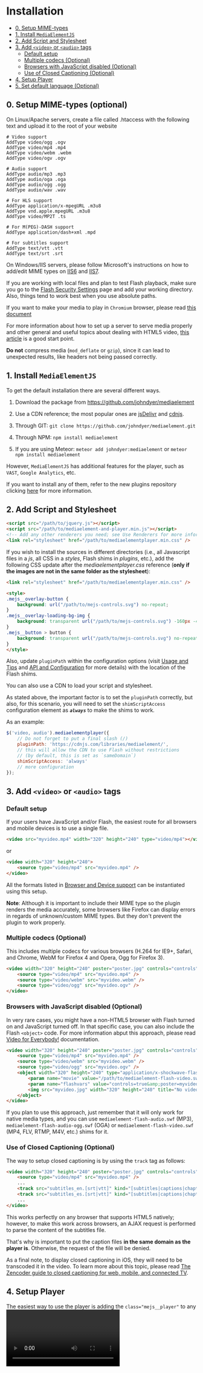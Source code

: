 # Installation

* [0. Setup MIME-types](#mime-types)
* [1. Install `MediaElementJS`](#install)
* [2. Add Script and Stylesheet](#script-and-stylesheet)
* [3. Add `<video>` or `<audio>` tags](#tags)
    * [Default setup](#default-setup)
    * [Multiple codecs (Optional)](#multi-codecs)
    * [Browsers with JavaScript disabled (Optional)](#disabled-javascript)
    * [Use of Closed Captioning (Optional)](#closed-captioning)
* [4. Setup Player](#player)
* [5. Set default language (Optional)](#language)
    

<a id="mime-types"></a>
## 0. Setup MIME-types (optional)
On Linux/Apache servers, create a file called .htaccess with the following text and upload it to the root of your website
```
# Video support
AddType video/ogg .ogv
AddType video/mp4 .mp4
AddType video/webm .webm
AddType video/ogv .ogv

# Audio support
AddType audio/mp3 .mp3
AddType audio/oga .oga
AddType audio/ogg .ogg
AddType audio/wav .wav

# For HLS support
AddType application/x-mpegURL .m3u8
AddType vnd.apple.mpegURL .m3u8
AddType video/MP2T .ts

# For M(PEG)-DASH support
AddType application/dash+xml .mpd

# For subtitles support
AddType text/vtt .vtt
AddType text/srt .srt
```

On Windows/IIS servers, please follow Microsoft's instructions on how to add/edit MIME types on [IIS6](http://www.microsoft.com/technet/prodtechnol/WindowsServer2003/Library/IIS/eb5556e2-f6e1-4871-b9ca-b8cf6f9c8134.mspx?mfr=true) and [IIS7](https://technet.microsoft.com/en-us/library/cc725608(v=ws.10).aspx).

If you are working with local files and plan to test Flash playback, make sure you go to the [Flash Security Settings](http://www.macromedia.com/support/documentation/en/flashplayer/help/settings_manager04.html) page and add your working directory. Also, things tend to work best when you use absolute paths.

If you want to make your media to play in `Chromium` browser, please read [this document](https://www.chromium.org/audio-video)

For more information about how to set up a server to serve media properly and other general and useful topics about dealing with HTML5 video, [this article](http://ronallo.com/blog/html5-video-everything-i-needed-to-know) is a good start point.

**Do not** compress media (`mod_deflate` or `gzip`), since it can lead to unexpected results, like headers not being passed correctly.
 
<a id="install"></a>
## 1. Install `MediaElementJS`
 
To get the default installation there are several different ways.
 
1. Download the package from https://github.com/johndyer/mediaelement 

2. Use a CDN reference; the most popular ones are [jsDelivr](http://www.jsdelivr.com/projects/mediaelement) and [cdnjs](https://cdnjs.com/libraries/mediaelement). 

3. Through GIT: `git clone https://github.com/johndyer/mediaelement.git`

4. Through NPM: `npm install mediaelement`

5. If you are using Meteor: `meteor add johndyer:mediaelement` or `meteor npm install mediaelement`


However, `MediaElementJS` has additional features for the player, such as `VAST`, `Google Analytics`, etc.

If you want to install any of them, refer to the new plugins repository clicking [here](https://github.com/johndyer/mediaelement-plugins) for more information.
 

<a id="script-and-stylesheet"></a>
## 2. Add Script and Stylesheet
```html
<script src="/path/to/jquery.js"></script>
<script src="/path/to/mediaelement-and-player.min.js"></script>
<!-- Add any other renderers you need; see Use Renderers for more information -->
<link rel="stylesheet" href="/path/to/mediaelementplayer.min.css" />
```

If you wish to install the sources in different directories (i.e., all Javascript files in a _js_, all CSS in a _styles_, Flash shims in _plugins_, etc.), add the following CSS update after the _mediaelementplayer.css_ reference (**only if the images are not in the same folder as the stylesheet**):
```html
<link rel="stylesheet" href="/path/to/mediaelementplayer.min.css" />

<style>
.mejs__overlay-button {
    background: url("/path/to/mejs-controls.svg") no-repeat;
}
.mejs__overlay-loading-bg-img {
    background: transparent url("/path/to/mejs-controls.svg") -160px -40px no-repeat;
}
.mejs__button > button {
    background: transparent url("/path/to/mejs-controls.svg") no-repeat;
}
</style>
```

Also, update `pluginPath` within the configuration options (visit [Usage and Tips](usage.md) and [API and Configuration](api.md) for more details) with the location of the Flash shims.

You can also use a CDN to load your script and stylesheet. 

As stated above, the important factor is to set the `pluginPath` correctly, but also, for this scenario, you will need to set the `shimScriptAccess` configuration element as ***`always`*** to make the shims to work. 

As an example:

```javascript
$('video, audio').mediaelementplayer({
	// Do not forget to put a final slash (/)
	pluginPath: 'https://cdnjs.com/libraries/mediaelement/',
	// this will allow the CDN to use Flash without restrictions 
    // (by default, this is set as `sameDomain`)
	shimScriptAccess: 'always' 
	// more configuration
});
```
<a id="tags"></a>
## 3. Add `<video>` or `<audio>` tags

<a id="default-setup"></a>
### Default setup
If your users have JavaScript and/or Flash, the easiest route for all browsers and mobile devices is to use a single file.

```html	
<video src="myvideo.mp4" width="320" height="240" type="video/mp4"></video>

```
or
```html	
<video width="320" height="240">
    <source type="video/mp4" src="myvideo.mp4" />
</video>
```
All the formats listed in [Browser and Device support](../README.md#browser-support) can be instantiated using this setup. 

**Note**: Although it is important to include their MIME type so the plugin renders the media accurately, some browsers like Firefox can display errors in regards of unknown/custom MIME types. But they don't prevent the plugin to work properly. 

<a id="multi-codecs"></a>
### Multiple codecs (Optional)
This includes multiple codecs for various browsers (H.264 for IE9+, Safari, and Chrome, WebM for Firefox 4 and Opera, Ogg for Firefox 3).

```html
<video width="320" height="240" poster="poster.jpg" controls="controls" preload="none">
	<source type="video/mp4" src="myvideo.mp4" />
	<source type="video/webm" src="myvideo.webm" />
	<source type="video/ogg" src="myvideo.ogv" />
</video>
```

<a id="disabled-javascript"></a>
### Browsers with JavaScript disabled (Optional)
In very rare cases, you might have a non-HTML5 browser with Flash turned on and JavaScript turned off. In that specific case, you can also include the Flash `<object>` code. For more information abput this approach, please read [Video for Everybody!](http://camendesign.com/code/video_for_everybody) documentation.
```html
<video width="320" height="240" poster="poster.jpg" controls="controls" preload="none">
	<source type="video/mp4" src="myvideo.mp4" />
	<source type="video/webm" src="myvideo.webm" />
	<source type="video/ogg" src="myvideo.ogv" />
	<object width="320" height="240" type="application/x-shockwave-flash" data="/path/to/mediaelement-flash-video.swf">
		<param name="movie" value="/path/to/mediaelement-flash-video.swf" /> 
		<param name="flashvars" value="controls=true&amp;poster=myvideo.jpg&amp;file=myvideo.mp4" /> 		
		<img src="myvideo.jpg" width="320" height="240" title="No video playback capabilities" />
	</object>
</video>
```
If you plan to use this approach, just remember that it will only work for native media types, and you can use `mediaelement-flash-audio.swf` (MP3), `mediaelement-flash-audio-ogg.swf` (OGA) or `mediaelement-flash-video.swf` (MP4, FLV, RTMP, M4V, etc.) shims for it.

<a id="closed-captioning"></a>
### Use of Closed Captioning (Optional)

The way to setup closed captioning is by using the `track` tag as follows:
```html
<video width="320" height="240" poster="poster.jpg" controls="controls" preload="none">
    <source type="video/mp4" src="myvideo.mp4" />
    ... 
    <track src="subtitles_en.[srt|vtt]" kind="[subtitles|captions|chapters]" srclang="en" label="English">
    <track src="subtitles_es.[srt|vtt]" kind="[subtitles|captions|chapters]" srclang="es" label="Spanish">
    ...
</video>
```

This works perfectly on any browser that supports HTML5 natively; however, to make this work across browsers, an AJAX request is performed to parse the content of the subtitles file.

That's why is important to put the caption files **in the same domain as the player is**. Otherwise, the request of the file will be denied.

As a final note, to display closed captioning in iOS, they will need to be transcoded it in the video. To learn more about this topic, please read [The Zencoder guide to closed captioning for web, mobile, and connected TV](http://blog.zencoder.com/2012/07/13/closed-captioning-for-web-mobile-and-tv/).

<a id="player"></a>
## 4. Setup Player

The easiest way to use the player is adding the `class="mejs__player"` to any <video>, <audio>, or <iframe> tags, and add the `data-mejsoptions` to configure it.

For more details and ways to set the player, please read the [Usage section](usage.md#initialize).

<a id="language"></a>
## 5. Set default language (Optional)

By default, all the strings in `MediaElementJS` are in English. If you wanna set a different language for them, you need to set the language code via `mejs.i18n.locale.language` before the player instantiation, and specify the language in the media container in the `success` callback.

Optionally, just can set the attribute `lang` in the `<html>` tag with the one you set before, to declare the default language of the text in the rest of the page as well.

```html
<script>

    mejs.i18n.language('de'); // Setting German language
    
    $('audio,video').mediaelementplayer({
        success: function(player, node) {
        
        	// Optional
            $(player).closest('.mejs__container').attr('lang', mejs.i18n.language());
            
            $('html').attr('lang', mejs.i18n.language());
            
            // More code
        }
    });
</script>
```

Available languages:
* Catalan (ca)
* Czech (cs)
* German (de)
* English (en)
* Spanish; Castilian (es)
* French (fr)
* Hungarian (hu)
* Italian (it)
* Japanese (ja)
* Korean (ko)
* Dutch (nl)
* Polish (pl)
* Portuguese (pt)
* Brazilian Portuguese (pt-BR)
* Romanian (ro)
* Russian (ru)
* Slovak (sk)
* Swedish (sv)
* Ukrainian (uk)
* Simplified Chinese (zh-CN)
* Traditional Chinese (zh-TW)

________

[Back to Main](../README.md)
